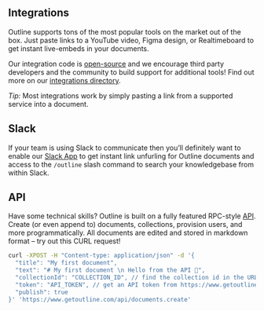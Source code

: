 ## Integrations

Outline supports tons of the most popular tools on the market out of the box. Just paste links to a YouTube video, Figma design, or Realtimeboard to get instant live-embeds in your documents.

Our integration code is [open-source](https://github.com/outline/outline) and we encourage third party developers and the community to build support for additional tools! Find out more on our [integrations directory](https://www.getoutline.com/integrations).

*Tip:* Most integrations work by simply pasting a link from a supported service into a document.

## Slack

If your team is using Slack to communicate then you’ll definitely want to enable our [Slack App](https://getoutline.slack.com/apps/A0W3UMKBQ-outline) to get instant link unfurling for Outline documents and access to the `/outline` slash command to search your knowledgebase from within Slack.

## API

Have some technical skills? Outline is built on a fully featured RPC-style [API](https://www.getoutline.com/developers). Create (or even append to) documents, collections, provision users, and more programmatically. All documents are edited and stored in markdown format – try out this CURL request!

```bash
curl -XPOST -H "Content-type: application/json" -d '{
  "title": "My first document",
  "text": "# My first document \n Hello from the API 👋",
  "collectionId": "COLLECTION_ID", // find the collection id in the URL bar
  "token": "API_TOKEN", // get an API token from https://www.getoutline.com/settings/tokens
  "publish": true
}' 'https://www.getoutline.com/api/documents.create'
```

